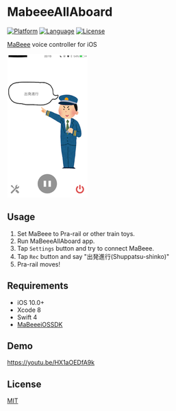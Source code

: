 # MabeeeAllAboard

[![Platform](https://img.shields.io/badge/platform-ios%2010.0+-lightgrey.svg?style=flat
)](https://developer.apple.com/iphone/index.action)
[![Language](https://img.shields.io/badge/language-swift%204-orange.svg?style=flat
)](https://developer.apple.com/swift)
[![License](https://img.shields.io/badge/license-MIT-blue.svg?style=flat
)](LICENSE)

[MaBeee](http://mabeee.mobi/) voice controller for iOS

![Demo](Images/ScreenShot2.png)

## Usage

1. Set MaBeee to Pra-rail or other train toys.
2. Run MaBeeeAllAboard app.
3. Tap `Settings` button and try to connect MaBeee.
4. Tap `Rec` button and say "出発進行(Shuppatsu-shinko)"
5. Pra-rail moves!

## Requirements

- iOS 10.0+
- Xcode 8
- Swift 4
- [MaBeeeiOSSDK](https://github.com/novars-jp/MaBeeeiOSSDK)

## Demo

https://youtu.be/HX1aOEDfA9k

## License

[MIT](LICENSE)

